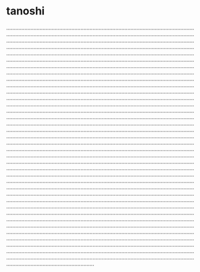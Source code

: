 # tanoshi

......................................................................................................................................................................................................................................................................................................................................................................................................................................................................................................................................................................................................................................................................................................................................................................................................................................................................................................................................................................................................................................................................................................................................................................................................................................................................................................................................................................................................................................................................................................................................................................................................................................................................................................................................................................................................................................................................................................................................................................................................................................................................................................................................................................................................................................................................................................................................................................................................................................................................................................................................................................................................................................................................................................................................................................................................................................................................................................................................................................................................................................................................................................................................................................................................................................................................................................................................................................................................................................................................................................................................................................................................................................................................................................................................................................................................................................................................................................................................................................................................................................................................................................................................................................................................................................................................................................................................................................................................................................................................................................................................................................................................................................................................................................................................................................................................................................